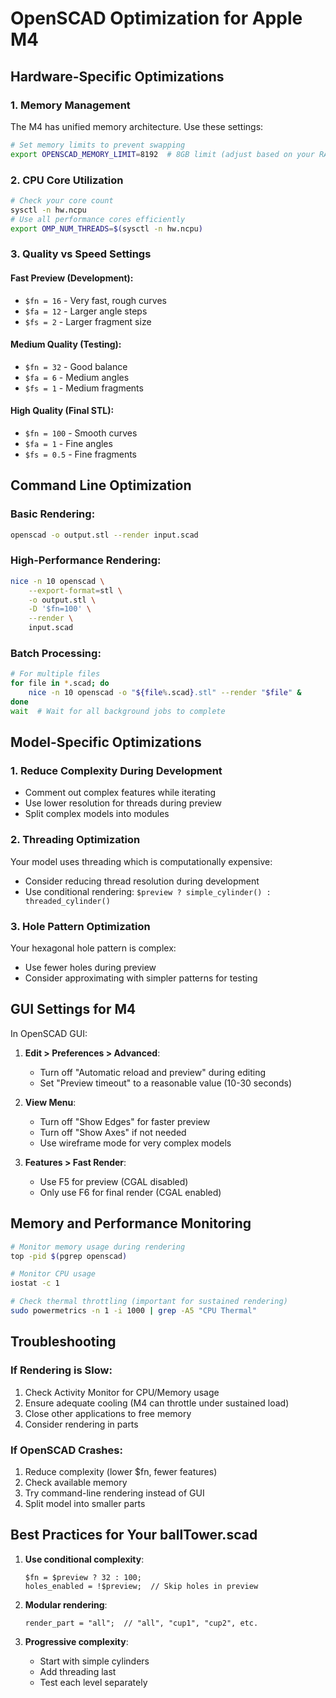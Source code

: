 # OpenSCAD Optimization for Apple M4

## Hardware-Specific Optimizations

### 1. **Memory Management**
The M4 has unified memory architecture. Use these settings:

```bash
# Set memory limits to prevent swapping
export OPENSCAD_MEMORY_LIMIT=8192  # 8GB limit (adjust based on your RAM)
```

### 2. **CPU Core Utilization**
```bash
# Check your core count
sysctl -n hw.ncpu
# Use all performance cores efficiently
export OMP_NUM_THREADS=$(sysctl -n hw.ncpu)
```

### 3. **Quality vs Speed Settings**

#### Fast Preview (Development):
- `$fn = 16` - Very fast, rough curves
- `$fa = 12` - Larger angle steps
- `$fs = 2` - Larger fragment size

#### Medium Quality (Testing):
- `$fn = 32` - Good balance
- `$fa = 6` - Medium angles
- `$fs = 1` - Medium fragments

#### High Quality (Final STL):
- `$fn = 100` - Smooth curves
- `$fa = 1` - Fine angles
- `$fs = 0.5` - Fine fragments

## Command Line Optimization

### Basic Rendering:
```bash
openscad -o output.stl --render input.scad
```

### High-Performance Rendering:
```bash
nice -n 10 openscad \
    --export-format=stl \
    -o output.stl \
    -D '$fn=100' \
    --render \
    input.scad
```

### Batch Processing:
```bash
# For multiple files
for file in *.scad; do
    nice -n 10 openscad -o "${file%.scad}.stl" --render "$file" &
done
wait  # Wait for all background jobs to complete
```

## Model-Specific Optimizations

### 1. **Reduce Complexity During Development**
- Comment out complex features while iterating
- Use lower resolution for threads during preview
- Split complex models into modules

### 2. **Threading Optimization**
Your model uses threading which is computationally expensive:
- Consider reducing thread resolution during development
- Use conditional rendering: `$preview ? simple_cylinder() : threaded_cylinder()`

### 3. **Hole Pattern Optimization**
Your hexagonal hole pattern is complex:
- Use fewer holes during preview
- Consider approximating with simpler patterns for testing

## GUI Settings for M4

In OpenSCAD GUI:
1. **Edit > Preferences > Advanced**:
   - Turn off "Automatic reload and preview" during editing
   - Set "Preview timeout" to a reasonable value (10-30 seconds)

2. **View Menu**:
   - Turn off "Show Edges" for faster preview
   - Turn off "Show Axes" if not needed
   - Use wireframe mode for very complex models

3. **Features > Fast Render**:
   - Use F5 for preview (CGAL disabled)
   - Only use F6 for final render (CGAL enabled)

## Memory and Performance Monitoring

```bash
# Monitor memory usage during rendering
top -pid $(pgrep openscad)

# Monitor CPU usage
iostat -c 1

# Check thermal throttling (important for sustained rendering)
sudo powermetrics -n 1 -i 1000 | grep -A5 "CPU Thermal"
```

## Troubleshooting

### If Rendering is Slow:
1. Check Activity Monitor for CPU/Memory usage
2. Ensure adequate cooling (M4 can throttle under sustained load)
3. Close other applications to free memory
4. Consider rendering in parts

### If OpenSCAD Crashes:
1. Reduce complexity (lower $fn, fewer features)
2. Check available memory
3. Try command-line rendering instead of GUI
4. Split model into smaller parts

## Best Practices for Your ballTower.scad

1. **Use conditional complexity**:
   ```scad
   $fn = $preview ? 32 : 100;
   holes_enabled = !$preview;  // Skip holes in preview
   ```

2. **Modular rendering**:
   ```scad
   render_part = "all";  // "all", "cup1", "cup2", etc.
   ```

3. **Progressive complexity**:
   - Start with simple cylinders
   - Add threading last
   - Test each level separately 